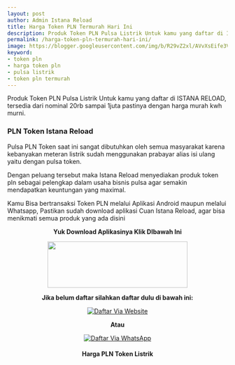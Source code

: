 ```yaml
---
layout: post
author: Admin Istana Reload
title: Harga Token PLN Termurah Hari Ini
description: Produk Token PLN Pulsa Listrik Untuk kamu yang daftar di ISTANA RELOAD, tersedia dari nominal 20rb sampai 1juta pastinya dengan harga murah kwh murni.
permalink: /harga-token-pln-termurah-hari-ini/
image: https://blogger.googleusercontent.com/img/b/R29vZ2xl/AVvXsEife3Vwd0nE7oPrtmtGBl1BqYtqlMyn6qqmqSLyDgrilmYvX1p-rQQsA5qPPWhzbEKb6vfIysXEVXS9vqzrnJ0doeP4_yIymJHVJJoNFNPN1h-e3zP9EgZT4pRRI9SUu3qGS3fDSy_WWqM4BvgMitJUU-NJixMgHGpoxO-EDnsFsJls5Z-p1AeMMGuaKQ/s1600/token%20pln%20istana%20reload.jpg
keyword: 
- token pln
- harga token pln
- pulsa listrik
- token pln termurah
---
```

<p>Produk Token PLN Pulsa Listrik Untuk kamu yang daftar di ISTANA RELOAD, tersedia dari nominal 20rb sampai 1juta pastinya dengan harga murah kwh murni.</p>
<h3>PLN Token Istana Reload</h3>
<p>Pulsa PLN Token saat ini sangat dibutuhkan oleh semua masyarakat karena kebanyakan meteran listrik sudah menggunakan prabayar alias isi ulang yaitu dengan pulsa token.</p>
<p>Dengan peluang tersebut maka Istana Reload menyediakan produk token pln sebagai pelengkap dalam usaha bisnis pulsa agar semakin mendapatkan keuntungan yang maximal.</p>
<p>Kamu Bisa bertransaksi Token PLN melalui Aplikasi Android maupun melalui Whatsapp, Pastikan sudah download aplikasi Cuan Istana Reload, agar bisa menikmati semua produk yang ada disini</p>
<p style="text-align: center;"><b>Yuk Download Aplikasinya Klik DIbawah Ini</b></p>
<div class="separator" style="clear: both; text-align: center;"><a href="{{ site.app }}" style="margin-left: 1em; margin-right: 1em;" target="_blank"><img border="0" data-original-height="165" data-original-width="500" height="106" src="https://blogger.googleusercontent.com/img/b/R29vZ2xl/AVvXsEgtMuLnRz-xIV4WBo7jReAfDNfyQQsWDAKuBNp4r_GKtIiGLhfsvCbtN4sRSMtib5jNVrH1aLorHjelF1cqg5I7xBJrwjG0bHh7eVcfUuGF-_iHbpw2SZ6wkNVdAkeCS4kGC0vj4XpO1RmRpVLNzJ29Z-hasCMLkVqnMLianoz5AdphvtBTgbvw7Ip-w5A/s320/ezgif-2-0ab7bb90e0.gif" width="320" /></a></div>
<p style="text-align: center;"><b>Jika belum daftar silahkan daftar dulu di bawah ini:</b></p>
<div align="center"><a href="javascript:void(0);" onclick="Bukaregis()"><img alt="Daftar Via Website" src="https://blogger.googleusercontent.com/img/b/R29vZ2xl/AVvXsEj80fBU4vz8p8pBqdzlD1B6Gl6RQ0NMiLBHmBW4IO0iCBgEtMM-EGzI5ytvynZj9jjMmySpwuDLjN29M7dBwj3hCuMr2EizfLNBdWaoehQobMTA-dj_ux1NueKa89X8Z7bSP6HSWGWrGTNZO2iQ919VsunpxlL9uHM1zPzjkmogqGzkoDMlh88YOTJCt1w/s250/Picsart_23-12-04_05-04-16-865.png" title="Daftar Via Website" /></a></div>
<p style="text-align: center;"><b>Atau</b></p>
<div align="center"><a href="javascript:void(0);" onclick="openModal()"><img alt="Daftar Via WhatsApp" src="https://gambar.unduh.me/daftarwa.png" title="Daftar Via WhatsApp" /></a></div>


<h4 style="clear: both; text-align: center;">Harga PLN Token Listrik<br />
<script src="https://istanareload.co.id/tanggal.js" type="text/javascript"></script></h4><br />
<script src="https://istanareload.co.id/harga.php?type=js&amp;level=RS&amp;up=0&amp;grup=PLN" type="text/javascript"></script>
